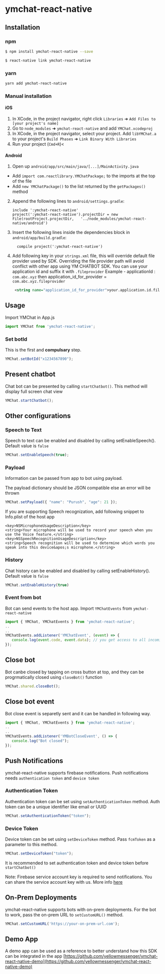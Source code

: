 
# ymchat-react-native

## Installation
### npm
```sh
$ npm install ymchat-react-native --save

$ react-native link ymchat-react-native
```

### yarn
```sh
yarn add ymchat-react-native
```

### Manual installation

#### iOS

1. In XCode, in the project navigator, right click `Libraries` ➜ `Add Files to [your project's name]`
2. Go to `node_modules` ➜ `ymchat-react-native` and add `YMChat.xcodeproj`
3. In XCode, in the project navigator, select your project. Add `libYMChat.a` to your project's `Build Phases` ➜ `Link Binary With Libraries`
4. Run your project (`Cmd+R`)<

#### Android

1. Open up `android/app/src/main/java/[...]/MainActivity.java`
  - Add `import com.reactlibrary.YMChatPackage;` to the imports at the top of the file
  - Add `new YMChatPackage()` to the list returned by the `getPackages()` method
2. Append the following lines to `android/settings.gradle`:
  	```
  	include ':ymchat-react-native'
  	project(':ymchat-react-native').projectDir = new File(rootProject.projectDir, 	'../node_modules/ymchat-react-native/android')
  	```
3. Insert the following lines inside the dependencies block in `android/app/build.gradle`:
  	```
      compile project(':ymchat-react-native')
  	```
4. Add following key in your `strings.xml` file, this will override default file provider used by SDK.
   Overriding the file provider path will avoid conflict with other app using YM CHATBOT SDK. You can use your application id and suffix it with `.fileprovider`
   Example - applicationId : `com.abc.xyz` then  application_id_for_provider = `com.abc.xyz.fileprovider`
   ```xml
    <string name="application_id_for_provider">your.application.id.fileprovider</string>
   ```


## Usage
Import YMChat in App.js
```javascript
import YMChat from 'ymchat-react-native';
```

### Set botId
This is the first and **compulsary** step.
```javascript
YMChat.setBotId("x1234567890");
```

## Present chatbot
Chat bot can be presented by calling `startChatbot()`. This method will display full screen chat view
```javascript
YMChat.startChatbot();
```

## Other configurations

### Speech to Text
Speech to text can be enabled and disabled by calling setEnableSpeech(). Default value is `false`
```javascript
YMChat.setEnableSpeech(true);
```

### Payload
Information can be passed from app to bot using payload.

The payload dictionary should be JSON compatible else an error will be thrown

```javascript
YMChat.setPayload({ "name": "Purush", "age": 21 });
```

If you are supporting Speech recognization, add following snippet to Info.plist of the host app
```
<key>NSMicrophoneUsageDescription</key>  
<string>Your microphone will be used to record your speech when you use the Voice feature.</string>
<key>NSSpeechRecognitionUsageDescription</key>  
<string>Speech recognition will be used to determine which words you speak into this device&apos;s microphone.</string>
```

### History
Chat history can be enabled and disabled by calling setEnableHistory(). Default value is `false`
```javascript
YMChat.setEnableHistory(true)
```

### Event from bot
Bot can send events to the host app. Import `YMChatEvents` from `ymchat-react-native`
```javascript
import { YMChat, YMChatEvents } from 'ymchat-react-native';
..
..
YMChatEvents.addListener('YMChatEvent', (event) => {
   console.log(event.code, event.data); // you get access to all incoming bot events.
});
```

## Close bot
Bot canbe closed by tapping on cross button at top, and they can be progrmatically closed using `closeBot()` function
```javascript
YMChat.shared.closeBot();
```
 
 ## Close bot event
Bot close event is separetly sent and it can be handled in following way.
```javascript
import { YMChat, YMChatEvents } from 'ymchat-react-native';
..
..
YMChatEvents.addListener('YMBotCloseEvent', () => {
   console.log("Bot closed");
});

```

## Push Notifications
ymchat-react-native supports firebase notifications. Push notifications needs `authentication token` and `device token`

### Authentication Token
Authentication token can be set using `setAuthenticationToken` method. Auth token can be a unique identifier like email or UUID
```javascript
YMChat.setAuthenticationToken("token");
```

### Device Token
Device token can be set using `setDeviceToken` method. Pass `fcmToken` as a parameter to this method.
```javascript
YMChat.setDeviceToken("token");
```
It is recommended to set authentication token and device token before `startChatbot()`

Note: Firebase service account key is required to send notifications. You can share the service account key with us. More info [here](https://developers.google.com/assistant/engagement/notifications#get_a_service_account_key)

## On-Prem Deployments
ymchat-react-native supports bots with on-prem deployments. For the bot to work, pass the on-prem URL to `setCustomURL()` method.
```javascript
YMChat.setCustomURL('https://your-on-prem-url.com');
```

## Demo App
A demo app can be used as a reference to better understand how this SDK can be integrated in the app
[https://github.com/yellowmessenger/ymchat-react-native-demo](https://github.com/yellowmessenger/ymchat-react-native-demo)

